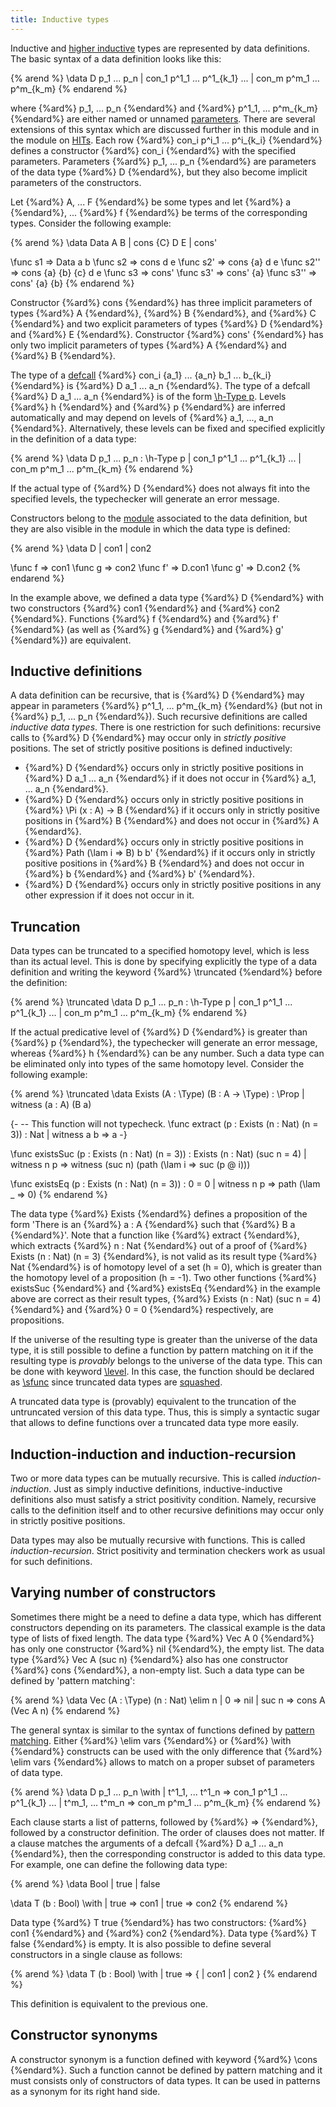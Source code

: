 ```yaml
---
title: Inductive types
---
```


Inductive and [higher inductive](hits) types are represented by data definitions.
The basic syntax of a data definition looks like this:

{% arend %}
\data D p_1 ... p_n
  | con_1 p^1_1 ... p^1_{k_1}
  ...
  | con_m p^m_1 ... p^m_{k_m}
{% endarend %}

where {%ard%} p_1, ... p_n {%endard%} and {%ard%} p^1_1, ... p^m_{k_m} {%endard%} are either named or unnamed [parameters](parameters).
There are several extensions of this syntax which are discussed further in this module and in the module on [HITs](hits).
Each row {%ard%} con_i p^i_1 ... p^i_{k_i} {%endard%} defines a constructor {%ard%} con_i {%endard%} with the specified parameters.
Parameters {%ard%} p_1, ... p_n {%endard%} are parameters of the data type {%ard%} D {%endard%}, but they also become implicit parameters of
the constructors.

Let {%ard%} A, ... F {%endard%} be some types and let {%ard%} a {%endard%}, ... {%ard%} f {%endard%} be terms of the corresponding types.
Consider the following example:

{% arend %}
\data Data A B
  | cons {C} D E
  | cons'

\func s1 => Data a b
\func s2 => cons d e
\func s2' => cons {a} d e
\func s2'' => cons {a} {b} {c} d e
\func s3 => cons'
\func s3' => cons' {a}
\func s3'' => cons' {a} {b}
{% endarend %}

Constructor {%ard%} cons {%endard%} has three implicit parameters of types {%ard%} A {%endard%}, {%ard%} B {%endard%}, and {%ard%} C {%endard%} and two explicit parameters of types {%ard%} D {%endard%} and {%ard%} E {%endard%}.
Constructor {%ard%} cons' {%endard%} has only two implicit parameters of types {%ard%} A {%endard%} and {%ard%} B {%endard%}.

The type of a [defcall](../expressions#defcalls) {%ard%} con_i {a_1} ... {a_n} b_1 ... b_{k_i} {%endard%} is {%ard%} D a_1 ... a_n {%endard%}.
The type of a defcall {%ard%} D a_1 ... a_n {%endard%} is of the form [\h-Type p](../expressions/universes).
Levels {%ard%} h {%endard%} and {%ard%} p {%endard%} are inferred automatically and may depend on levels of {%ard%} a_1, ..., a_n {%endard%}.
Alternatively, these levels can be fixed and specified explicitly in the definition of a data type:

{% arend %}
\data D p_1 ... p_n : \h-Type p
  | con_1 p^1_1 ... p^1_{k_1}
  ...
  | con_m p^m_1 ... p^m_{k_m}
{% endarend %}

If the actual type of {%ard%} D {%endard%} does not always fit into the specified levels, the typechecker will generate an error message.

Constructors belong to the [module](modules) associated to the data definition, but they are also visible in the module in which the data type is defined:

{% arend %}
\data D | con1 | con2

\func f => con1
\func g => con2
\func f' => D.con1
\func g' => D.con2
{% endarend %}

In the example above, we defined a data type {%ard%} D {%endard%} with two constructors {%ard%} con1 {%endard%} and {%ard%} con2 {%endard%}.
Functions {%ard%} f {%endard%} and {%ard%} f' {%endard%} (as well as {%ard%} g {%endard%} and {%ard%} g' {%endard%}) are equivalent.

## Inductive definitions

A data definition can be recursive, that is {%ard%} D {%endard%} may appear in parameters {%ard%} p^1\_1, ... p^m_{k_m} {%endard%} (but not in {%ard%} p_1, ... p_n {%endard%}).
Such recursive definitions are called _inductive data types_.
There is one restriction for such definitions: recursive calls to {%ard%} D {%endard%} may occur only in _strictly positive_ positions.
The set of strictly positive positions is defined inductively:

* {%ard%} D {%endard%} occurs only in strictly positive positions in {%ard%} D a_1 ... a_n {%endard%} if it does not occur in {%ard%} a_1, ... a_n {%endard%}.
* {%ard%} D {%endard%} occurs only in strictly positive positions in {%ard%} \Pi (x : A) -> B {%endard%} if it occurs only in strictly positive positions in {%ard%} B {%endard%} and does not occur in {%ard%} A {%endard%}.
* {%ard%} D {%endard%} occurs only in strictly positive positions in {%ard%} Path (\lam i => B) b b' {%endard%} if it occurs only in strictly positive positions in {%ard%} B {%endard%} and does not occur in {%ard%} b {%endard%} and {%ard%} b' {%endard%}.
* {%ard%} D {%endard%} occurs only in strictly positive positions in any other expression if it does not occur in it.

## Truncation

Data types can be truncated to a specified homotopy level, which is less than its actual level.
This is done by specifying explicitly the type of a data definition and writing the keyword {%ard%} \truncated {%endard%} before the definition:

{% arend %}
\truncated \data D p_1 ... p_n : \h-Type p
  | con_1 p^1_1 ... p^1_{k_1}
  ...
  | con_m p^m_1 ... p^m_{k_m}
{% endarend %}

If the actual predicative level of {%ard%} D {%endard%} is greater than {%ard%} p {%endard%}, the typechecker will generate an error message, whereas {%ard%} h {%endard%} can be any number.
Such a data type can be eliminated only into types of the same homotopy level.
Consider the following example:

{% arend %}
\truncated \data Exists (A : \Type) (B : A -> \Type) : \Prop
  | witness (a : A) (B a)

{-
-- This function will not typecheck.
\func extract (p : Exists (n : Nat) (n = 3)) : Nat
  | witness a b => a
-}

\func existsSuc (p : Exists (n : Nat) (n = 3)) : Exists (n : Nat) (suc n = 4)
  | witness n p => witness (suc n) (path (\lam i => suc (p @ i)))


\func existsEq (p : Exists (n : Nat) (n = 3)) : 0 = 0
  | witness n p => path (\lam _ => 0)
{% endarend %}

The data type {%ard%} Exists {%endard%} defines a proposition of the form 'There is an {%ard%} a : A {%endard%} such that {%ard%} B a {%endard%}'.
Note that a function like {%ard%} extract {%endard%}, which extracts {%ard%} n : Nat {%endard%} out of a proof of {%ard%} Exists (n : Nat) (n = 3) {%endard%},
is not valid as its result type {%ard%} Nat {%endard%} is of homotopy level of a set (h = 0), which is greater than the homotopy level of a proposition (h = -1).
Two other functions {%ard%} existsSuc {%endard%} and {%ard%} existsEq {%endard%} in the example above are correct as 
their result types, {%ard%} Exists (n : Nat) (suc n = 4) {%endard%} and {%ard%} 0 = 0 {%endard%} respectively, are propositions.

If the universe of the resulting type is greater than the universe of the data type, it is still possible to define a function by pattern matching on it if the resulting type is _provably_ belongs to the universe of the data type.
This can be done with keyword [\level](level#level-of-a-type).
In this case, the function should be declared as [\sfunc](functions#sfunc) since truncated data types are [squashed](level#squashed-data-types).

A truncated data type is (provably) equivalent to the truncation of the untruncated version of this data type.
Thus, this is simply a syntactic sugar that allows to define functions over a truncated data type more easily.

## Induction-induction and induction-recursion

Two or more data types can be mutually recursive.
This is called _induction-induction_.
Just as simply inductive definitions, inductive-inductive definitions also must satisfy a strict positivity condition.
Namely, recursive calls to the definition itself and to other recursive definitions may occur only in strictly positive
positions.

Data types may also be mutually recursive with functions.
This is called _induction-recursion_.
Strict positivity and termination checkers work as usual for such definitions.

## Varying number of constructors

Sometimes there might be a need to define a data type, which has different constructors depending on its parameters.
The classical example is the data type of lists of fixed length.
The data type {%ard%} Vec A 0 {%endard%} has only one constructor {%ard%} nil {%endard%}, the empty list.
The data type {%ard%} Vec A (suc n) {%endard%} also has one constructor {%ard%} cons {%endard%}, a non-empty list.
Such a data type can be defined by 'pattern matching':

{% arend %}
\data Vec (A : \Type) (n : Nat) \elim n
  | 0 => nil
  | suc n => cons A (Vec A n)
{% endarend %}

The general syntax is similar to the syntax of functions defined by [pattern matching](functions#pattern-matching).
Either {%ard%} \elim vars {%endard%} or {%ard%} \with {%endard%} constructs can be used with the only difference that 
{%ard%} \elim vars {%endard%} allows to match on a proper subset of parameters of data type.

{% arend %}
\data D p_1 ... p_n \with
  | t^1_1, ... t^1_n => con_1 p^1_1 ... p^1_{k_1}
  ...
  | t^m_1, ... t^m_n => con_m p^m_1 ... p^m_{k_m}
{% endarend %}

Each clause starts a list of patterns, followed by {%ard%} => {%endard%}, followed by a constructor definition.
The order of clauses does not matter.
If a clause matches the arguments of a defcall {%ard%} D a_1 ... a_n {%endard%}, then the corresponding constructor is added to this data type.
For example, one can define the following data type:

{% arend %}
\data Bool | true | false

\data T (b : Bool) \with
  | true => con1
  | true => con2
{% endarend %}

Data type {%ard%} T true {%endard%} has two constructors: {%ard%} con1 {%endard%} and {%ard%} con2 {%endard%}.
Data type {%ard%} T false {%endard%} is empty.
It is also possible to define several constructors in a single clause as follows:

{% arend %}
\data T (b : Bool) \with
  | true => {
    | con1
    | con2
  }
{% endarend %}

This definition is equivalent to the previous one.

## Constructor synonyms

A constructor synonym is a function defined with keyword {%ard%} \cons {%endard%}.
Such a function cannot be defined by pattern matching and it must consists only of constructors of data types.
It can be used in patterns as a synonym for its right hand side.
